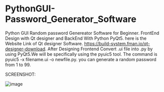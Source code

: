 # PythonGUI-Password_Generator_Software
Python GUI Random password Genereator Software for Beginner. FrontEnd Design with Qt designer and BackEnd With Python PyQt5.
here is the Website Link of Qt designer Software. https://build-system.fman.io/qt-designer-download.
After Designing Frontend Convert .ui file into .py by using PyQt5.We will be specifically using the pyuic5 tool.
The command is pyuic5 -x filename.ui -o newfile.py.
you can generate a random password from 1 to 99.

SCREENSHOT:


![image](https://user-images.githubusercontent.com/62507205/96889895-7f6b6680-14a0-11eb-9631-bae0567ef1c0.png)


